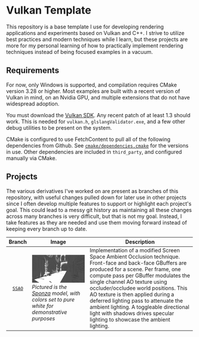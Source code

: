 # Vulkan Template

This repository is a base template I use for developing rendering applications and experiments based on Vulkan and C++. I strive to utilize best practices and modern techniques while I learn, but these projects are more for my personal learning of how to practically implement rendering techniques instead of being focused examples in a vacuum.

## Requirements

For now, only Windows is supported, and compilation requires CMake version 3.28 or higher. Most examples are built with a recent version of Vulkan in mind, on an Nvidia GPU, and multiple extensions that do not have widespread adoption.

You must download the [Vulkan SDK](https://vulkan.lunarg.com/). Any recent patch of at least 1.3 should work. This is needed for `vulkan.h`, `glslangValidator.exe`, and a few other debug utilities to be present on the system.

CMake is configured to use FetchContent to pull all of the following dependencies from Github. See [`cmake/dependencies.cmake`](cmake/dependencies.cmake) for the versions in use. Other dependencies are included in `third_party`, and configured manually via CMake.

## Projects

The various derivatives I've worked on are present as branches of this repository, with useful changes pulled down for later use in other projects since I often develop multiple features to support or highlight each project's goal. This could lead to a messy git history as maintaining all these changes across many branches is very difficult, but that is not my goal. Instead, I take features as they are needed and use them moving forward instead of keeping every branch up to date.

| Branch | Image | Description|
| :---: | --- | --- |
| [`SSAO`](/../../tree/SSAO) | !['SSAO Screenshot'](showcase/SSAO/screenshot_full.png) <br> *Pictured is the [Sponza](https://github.com/KhronosGroup/glTF-Sample-Assets/tree/main/Models/Sponza) model, with colors set to pure white for demonstrative purposes*| Implementation of a modified Screen Space Ambient Occlusion technique. Front-face and back-face GBuffers are produced for a scene. Per frame, one compute pass per GBuffer modulates the single channel AO texture using occluder/occludee world positions. This AO texture is then applied during a deferred lighting pass to attenuate the ambient lighting. A toggleable directional light with shadows drives specular lighting to showcase the ambient lighting. |
